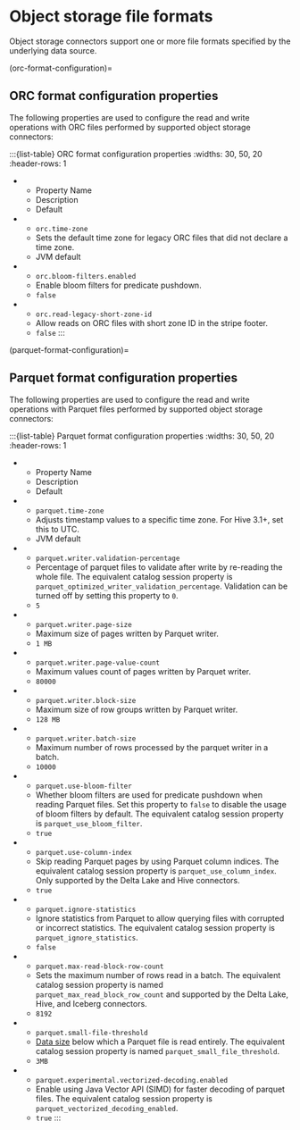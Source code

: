 # Object storage file formats

Object storage connectors support one or more file formats specified by the
underlying data source.

(orc-format-configuration)=
## ORC format configuration properties

The following properties are used to configure the read and write operations
with ORC files performed by supported object storage connectors:

:::{list-table} ORC format configuration properties
:widths: 30, 50, 20
:header-rows: 1

* - Property Name
  - Description
  - Default
* - `orc.time-zone`
  - Sets the default time zone for legacy ORC files that did not declare a time
    zone.
  - JVM default
* - `orc.bloom-filters.enabled`
  - Enable bloom filters for predicate pushdown.
  - `false`
* - `orc.read-legacy-short-zone-id`
  - Allow reads on ORC files with short zone ID in the stripe footer.
  - `false`
:::

(parquet-format-configuration)=
## Parquet format configuration properties

The following properties are used to configure the read and write operations
with Parquet files performed by supported object storage connectors:

:::{list-table} Parquet format configuration properties
:widths: 30, 50, 20
:header-rows: 1

* - Property Name
  - Description
  - Default
* - `parquet.time-zone`
  - Adjusts timestamp values to a specific time zone. For Hive 3.1+, set this to
    UTC.
  - JVM default
* - `parquet.writer.validation-percentage`
  - Percentage of parquet files to validate after write by re-reading the whole
    file. The equivalent catalog session property is
    `parquet_optimized_writer_validation_percentage`. Validation can be turned
    off by setting this property to `0`.
  - `5`
* - `parquet.writer.page-size`
  - Maximum size of pages written by Parquet writer.
  - `1 MB`
* - `parquet.writer.page-value-count`
  - Maximum values count of pages written by Parquet writer.
  - `80000`
* - `parquet.writer.block-size`
  - Maximum size of row groups written by Parquet writer.
  - `128 MB`
* - `parquet.writer.batch-size`
  - Maximum number of rows processed by the parquet writer in a batch.
  - `10000`
* - `parquet.use-bloom-filter`
  - Whether bloom filters are used for predicate pushdown when reading Parquet
    files. Set this property to `false` to disable the usage of bloom filters by
    default. The equivalent catalog session property is
    `parquet_use_bloom_filter`.
  - `true`
* - `parquet.use-column-index`
  - Skip reading Parquet pages by using Parquet column indices. The equivalent
    catalog session property is `parquet_use_column_index`. Only supported by
    the Delta Lake and Hive connectors.
  - `true`
* - `parquet.ignore-statistics`
  - Ignore statistics from Parquet to allow querying files with corrupted or
    incorrect statistics. The equivalent catalog session property is
    `parquet_ignore_statistics`.
  - `false`
* - `parquet.max-read-block-row-count`
  - Sets the maximum number of rows read in a batch. The equivalent catalog
    session property is named `parquet_max_read_block_row_count` and supported
    by the Delta Lake, Hive, and Iceberg connectors.
  - `8192`
* - `parquet.small-file-threshold`
  - [Data size](prop-type-data-size) below which a Parquet file is read
    entirely. The equivalent catalog session property is named
    `parquet_small_file_threshold`.
  - `3MB`
* - `parquet.experimental.vectorized-decoding.enabled`
  - Enable using Java Vector API (SIMD) for faster decoding of parquet files.
    The equivalent catalog session property is
    `parquet_vectorized_decoding_enabled`.
  - `true`
:::

